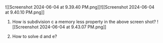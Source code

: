
![[Screenshot 2024-06-04 at 9.39.40 PM.png]]![[Screenshot 2024-06-04 at 9.40.10 PM.png]]

1. How is subdivision c a memory less property in the above screen shot?
![[Screenshot 2024-06-04 at 9.43.07 PM.png]]

2. How to solve d and e?